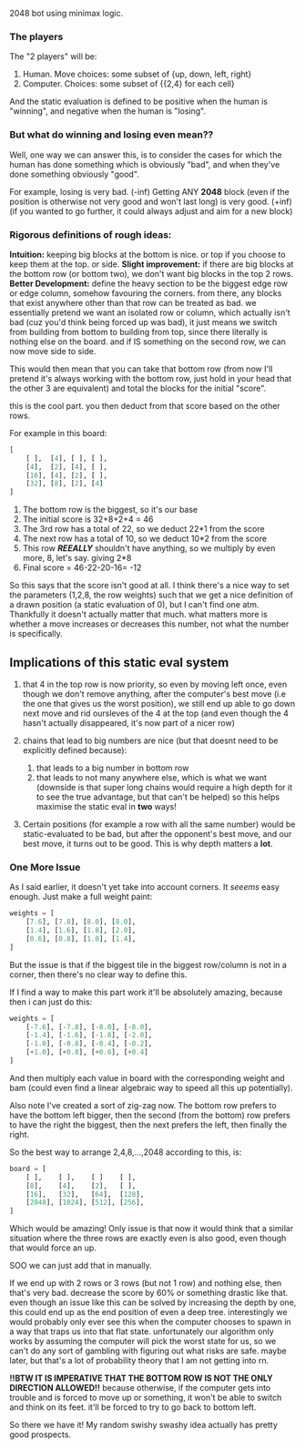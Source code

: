 2048 bot using minimax logic.

### The players
The "2 players" will be:
1. Human. Move choices: some subset of {up, down, left, right}
2. Computer. Choices: some subset of {{2,4} for each cell}

And the static evaluation is defined to be positive when the human is "winning", and negative when the human is "losing".

### But what do winning and losing even mean??
Well, one way we can answer this, is to consider the cases for which the human has done something 
which is obviously "bad", and when they've done something obviously "good".

For example, losing is very bad. (-inf)
Getting ANY **2048** block (even if the position is otherwise not very good and won't last long) is very good. (+inf) (if you wanted to go further, it could always adjust and aim for a new block)

### Rigorous definitions of rough ideas:
**Intuition:** keeping big blocks at the bottom is nice. or top if you choose to keep them at the top. or side.
**Slight improvement:** if there are big blocks at the bottom row (or bottom two), we don't want big blocks in the top 2 rows.
**Better Development:** define the heavy section to be the biggest edge row or edge column, somehow favouring the corners. from there, any blocks that exist anywhere other than that row can be treated as bad. we essentially pretend we want an isolated row or column, which actually isn't bad (cuz you'd think being forced up was bad), it just means we switch from building from bottom to building from top, since there literally is nothing else on the board. and if IS something on the second row, we can now move side to side.

This would then mean that you can take that bottom row (from now I'll pretend it's always working with the bottom row, just hold in your head that the other 3 are equivalent) and total the blocks for the initial "score".

this is the cool part. you then deduct from that score based on the other rows. 

For example in this board:

```python
[
	[ ],  [4], [ ], [ ],
	[4],  [2], [4], [ ],
	[16], [4], [2], [ ],
	[32], [8], [2], [4]
]
```
1. The bottom row is the biggest, so it's our base
2. The initial score is 32+8+2+4 = 46
3. The 3rd row has a total of 22, so we deduct 22*1 from the score
4. The next row has a total of 10, so we deduct 10*2 from the score
5. This row ***REEALLY*** shouldn't have anything, so we multiply by even more, 8, let's say. giving 2*8
6. Final score = 46-22-20-16= -12

So this says that the score isn't good at all. I think there's a nice way to set the parameters (1,2,8, the row weights) such that we get a nice definition of a drawn position (a static evaluation of 0), but I can't find one atm. Thankfully it doesn't actually matter that much. what matters more is whether a move increases or decreases this number, not what the number is specifically.

## Implications of this static eval system
1. that 4 in the top row is now priority, so even by moving left once, even though we don't remove anything, after the computer's best move (i.e the one that gives us the worst position), we still end up able to go down next move and rid oursleves of the 4 at the top (and even though the 4 hasn't actually disappeared, it's now part of a nicer row)

2. chains that lead to big numbers are nice (but that doesnt need to be explicitly defined because):
	1. that leads to a big number in bottom row
	2. that leads to not many anywhere else, which is what we want (downside is that super long chains would require a high depth for it to see the true advantage, but that can't be helped)
so this helps maximise the static eval in **two** ways!

3. Certain positions (for example a row with all the same number) would be static-evaluated to be bad, but after the opponent's best move, and our best move, it turns out to be good. This is why depth matters a **lot**.

### One More Issue
As I said earlier, it doesn't yet take into account corners. It _seeems_ easy enough. Just make a full weight paint:

```python
weights = [
	[7.6], [7.8], [8.0], [8.0],
	[1.4], [1.6], [1.8], [2.0],
	[0.6], [0.8], [1.0], [1.4],
]
```

But the issue is that if the biggest tile in the biggest row/column is not in a corner, then there's no clear way to define this.

If I find a way to make this part work it'll be absolutely amazing, because then i can just do this:

```python
weights = [
	[-7.6], [-7.8], [-8.0], [-8.0],
	[-1.4], [-1.6], [-1.8], [-2.0],
	[-1.0], [-0.8], [-0.4], [-0.2],
	[+1.0], [+0.8], [+0.6], [+0.4]
]
```
And then multiply each value in board with the corresponding weight and bam (could even find a linear algebraic way to speed all this up potentially).

Also note I've created a sort of zig-zag now. The bottom row prefers to have the bottom left bigger, then the second (from the bottom) row prefers to have the right the biggest, then the next prefers the left, then finally the right. 

So the best way to arrange 2,4,8,...,2048 according to this, is:

```python
board = [
	[ ],    [ ],    [ ]    [ ],
	[8],    [4],    [2],   [ ],
	[16],   [32],   [64],  [128], 
	[2048], [1024], [512], [256], 
]
```
Which would be amazing! Only issue is that now it would think that a similar situation where the three rows are exactly even is also good, even though that would force an up. 

SOO we can just add that in manually. 

If we end up with 2 rows or 3 rows (but not 1 row) and nothing else, then that's very bad. decrease the score by 60% or something drastic like that. even though an issue like this can be solved by increasing the depth by one, this could end up as the end position of even a deep tree. interestingly we would probably only ever see this when the computer chooses to spawn in a way that traps us into that flat state. unfortunately our algorithm only works by assuming the computer will pick the worst state for us, so we can't do any sort of gambling with figuring out what risks are safe. maybe later, but that's a lot of probability theory that I am not getting into rn.

**!!BTW IT IS IMPERATIVE THAT THE BOTTOM ROW IS NOT THE ONLY DIRECTION ALLOWED!!**
because otherwise, if the computer gets into trouble and is forced to move up or something, it won't be able to switch and think on its feet. it'll be forced to try to go back to bottom left.


So there we have it! My random swishy swashy idea actually has pretty good prospects.

